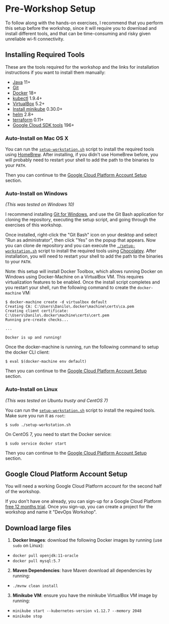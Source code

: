 # Pre-Workshop Setup

To follow along with the hands-on exercises, I recommend that you perform this
setup before the workshop, since it will require you to download and install
different tools, and that can be time-consuming and risky given unreliable wi-fi
connectivity.

## Installing Required Tools

These are the tools required for the workshop and the links for installation
instructions if you want to install them manually:

* [Java](https://java.com/en/download/) 11+
* [Git](https://git-scm.com/book/en/v2/Getting-Started-Installing-Git)
* [Docker](https://docs.docker.com/install/) 18+
* [kubectl](https://kubernetes.io/docs/tasks/tools/install-kubectl/) 1.9.4+
* [VirtualBox](https://www.virtualbox.org/wiki/Downloads) 5.2+
* [Install minikube](https://kubernetes.io/docs/tasks/tools/install-minikube/)
0.30.0+
* [helm](https://github.com/kubernetes/helm/blob/master/docs/install.md) 2.8+
* [terraform](https://www.terraform.io/intro/getting-started/install.html) 0.11+
* [Google Cloud SDK tools](https://cloud.google.com/sdk/downloads) 196+

### Auto-Install on Mac OS X

You can run the [`setup-workstation.sh`](./setup-workstation.sh) script to
install the required tools using [HomeBrew](https://brew.sh/). After installing,
if you didn't use HomeBrew before, you will probably need to restart your
shell to add the path to the binaries to your `PATH`.

Then you can continue to the
[Google Cloud Platform Account Setup](#google-cloud-platform-account-setup)
section.

### Auto-Install on Windows

*(This was tested on Windows 10)*

I recommend installing [Git for Windows](https://gitforwindows.org), and use the
Git Bash application for cloning the repository, executing the setup script, and
going through the exercises of this workshop.

Once installed, right-click the "Git Bash" icon on your desktop and select
"Run as administrator", then click "Yes" on the popup that appears. Now you can
clone de repository and you can execute the
[`./setup-workstation.sh`](./setup-workstation.sh) script to install the
required tools using [Chocolatey](https://chocolatey.org). After installation,
you will need to restart your shell to add the path to the binaries to your
`PATH`.

Note: this setup will install Docker Toolbox, which allows running Docker on
Windows using Docker-Machine on a VirtualBox VM. This requires virtualization
features to be enabled. Once the install script completes and you restart your
shell, run the following command to create the `docker-machine` VM:

```shell
$ docker-machine create -d virtualbox default
Creating CA: C:\Users\Danilo\.docker\machine\certs\ca.pem
Creating client certificate: C:\Users\Danilo\.docker\machine\certs\cert.pem
Running pre-create checks...

...

Docker is up and running!
```

Once the docker-machine is running, run the following command to setup the
docker CLI client:

```shell
$ eval $(docker-machine env default)
```

Then you can continue to the
[Google Cloud Platform Account Setup](#google-cloud-platform-account-setup)
section.

### Auto-Install on Linux

*(This was tested on Ubuntu trusty and CentOS 7)*

You can run the [`setup-workstation.sh`](./setup-workstation.sh) script to
install the required tools. Make sure you run it as `root`:

```shell
$ sudo ./setup-workstation.sh
```

On CentOS 7, you need to start the Docker service:

```shell
$ sudo service docker start
```

Then you can continue to the
[Google Cloud Platform Account Setup](#google-cloud-platform-account-setup)
section.

## Google Cloud Platform Account Setup

You will need a working Google Cloud Platform account for the second half of the
workshop.

If you don't have one already, you can sign-up for a Google Cloud Platform
[free 12 months trial](https://cloud.google.com/free/). Once you sign-up, you
can create a project for the workshop and name it "DevOps Workshop".

## Download large files

1. **Docker Images**: download the following Docker images by running (use
  `sudo` on Linux):
  * `docker pull openjdk:11-oracle`
  * `docker pull mysql:5.7`
2. **Maven Dependencies**: have Maven download all dependencies by running:
  * `./mvnw clean install`
3. **Minikube VM**: ensure you have the minikube VirtualBox VM image by running:
  * `minikube start --kubernetes-version v1.12.7 --memory 2048`
  * `minikube stop`
